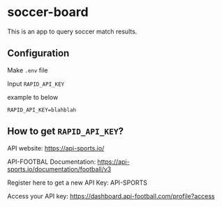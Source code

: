 # soccer-board
This is an app to query soccer match results.


## Configuration
Make `.env` file

Input `RAPID_API_KEY`

example to below

```
RAPID_API_KEY=blahblah
```

## How to get `RAPID_API_KEY`?

API website: https://api-sports.io/

API-FOOTBAL Documentation: https://api-sports.io/documentation/football/v3

Register here to get a new API Key: API-SPORTS

Access your API key: https://dashboard.api-football.com/profile?access